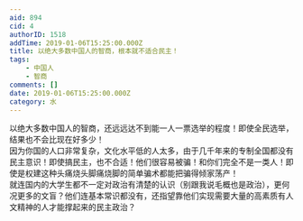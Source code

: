 ```yaml
---
aid: 894
cid: 4
authorID: 1518
addTime: 2019-01-06T15:25:00.000Z
title: 以绝大多数中国人的智商，根本就不适合民主！
tags:
    - 中国人
    - 智商
comments: []
date: 2019-01-06T15:25:00.000Z
category: 水
---
```


以绝大多数中国人的智商，还远远达不到能一人一票选举的程度！即使全民选举，结果也不会比现在好多少！  
因为你国的人口非常复杂，文化水平低的人太多，由于几千年来的专制全国都没有民主意识！即使搞民主，也不合适！他们很容易被骗！和你们完全不是一类人！即使是权建这种头痛烧头脚痛烧脚的简单骗术都能把骗得倾家荡产！  
就连国内的大学生都不一定对政治有清楚的认识（别跟我说毛概也是政治），更何况更多的文盲？他们连基本常识都没有，还指望靠他们实现需要大量的高素质有人文精神的人才能撑起来的民主政治？
